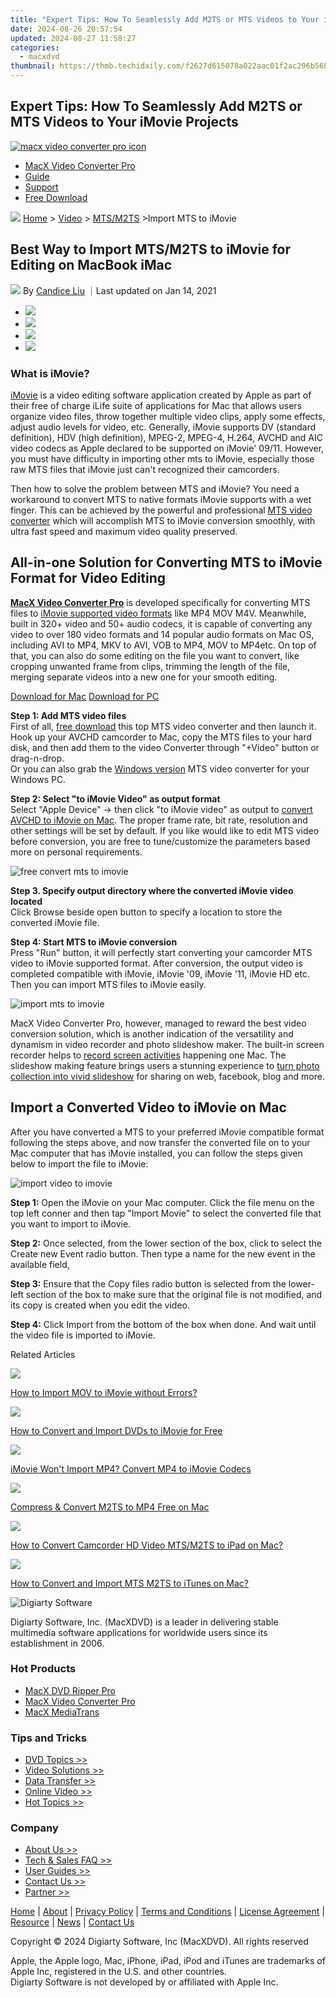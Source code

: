 ```yaml
---
title: "Expert Tips: How To Seamlessly Add M2TS or MTS Videos to Your iMovie Projects"
date: 2024-08-26 20:57:54
updated: 2024-08-27 11:58:27
categories:
  - macxdvd
thumbnail: https://thmb.techidaily.com/f2627d615078a022aac01f2ac296b5686dd1961363c86f4dc647d0978a6f7aed.jpg
---
```


## Expert Tips: How To Seamlessly Add M2TS or MTS Videos to Your iMovie Projects

[![macx video converter pro icon](https://www.macxdvd.com/mac-dvd-video-converter-how-to/../image-style/new-seo/icon11.png)](https://tools.techidaily.com/macxdvd/products/)

* [MacX Video Converter Pro](https://tools.techidaily.com/macxdvd/products/)
* [Guide](https://tools.techidaily.com/macxdvd/products/)
* [Support](https://tools.techidaily.com/macxdvd/products/)
* [Free Download](https://tools.techidaily.com/macxdvd/products/)



![](https://www.macxdvd.com/mac-dvd-video-converter-how-to/../image-style/new-seo/icon7.png) [Home](https://tools.techidaily.com/macxdvd/products/) \> [Video](https://tools.techidaily.com/macxdvd/products/) \> [MTS/M2TS](https://tools.techidaily.com/macxdvd/products/) \>Import MTS to iMovie

## Best Way to Import MTS/M2TS to iMovie for Editing on MacBook iMac



![](https://www.macxdvd.com/mac-dvd-video-converter-how-to/../image-style/new-seo/icon6.png) By [Candice Liu](https://tools.techidaily.com/macxdvd/products/) ｜Last updated on Jan 14, 2021

* [![](https://www.macxdvd.com/mac-dvd-video-converter-how-to/../image-style/new-seo/share-fa.jpg)](https://www.facebook.com/sharer/sharer.php?u=https://www.macxdvd.com/mac-dvd-video-converter-how-to/import-mts-to-imovie.htm)
* [![](https://www.macxdvd.com/mac-dvd-video-converter-how-to/../image-style/new-seo/share-tw.jpg)](https://twitter.com/intent/tweet?url=https://www.macxdvd.com/mac-dvd-video-converter-how-to/import-mts-to-imovie.htm&text=)
* [![](https://www.macxdvd.com/mac-dvd-video-converter-how-to/../image-style/new-seo/share-go.jpg)](https://pinterest.com/pin/create/button/?url=https://www.macxdvd.com/mac-dvd-video-converter-how-to/import-mts-to-imovie.htm&media=&description=)
* [![](https://www.macxdvd.com/mac-dvd-video-converter-how-to/../image-style/new-seo/share-in.jpg)](https://www.linkedin.com/shareArticle?mini=true&url=https://www.macxdvd.com/mac-dvd-video-converter-how-to/import-mts-to-imovie.htm&title=&summary=&source=)

### What is iMovie?

[iMovie](https://tools.techidaily.com/macxdvd/products/) is a video editing software application created by Apple as part of their free of charge iLife suite of applications for Mac that allows users organize video files, throw together multiple video clips, apply some effects, adjust audio levels for video, etc. Generally, iMovie supports DV (standard definition), HDV (high definition), MPEG-2, MPEG-4, H.264, AVCHD and AIC video codecs as Apple declared to be supported on iMovie' 09/11\. However, you must have difficulty in importing other mts to iMovie, especially those raw MTS files that iMovie just can't recognized their camcorders.

Then how to solve the problem between MTS and iMovie? You need a workaround to convert MTS to native formats iMovie supports with a wet finger. This can be achieved by the powerful and professional [MTS video converter](https://tools.techidaily.com/macxdvd/products/) which will accomplish MTS to iMovie conversion smoothly, with ultra fast speed and maximum video quality preserved. 

## All-in-one Solution for Converting MTS to iMovie Format for Video Editing

[**MacX Video Converter Pro**](https://tools.techidaily.com/macxdvd/products/) is developed specifically for converting MTS files to [iMovie supported video formats](https://tools.techidaily.com/macxdvd/products/) like MP4 MOV M4V. Meanwhile, built in 320+ video and 50+ audio codecs, it is capable of converting any video to over 180 video formats and 14 popular audio formats on Mac OS, including AVI to MP4, MKV to AVI, VOB to MP4, MOV to MP4etc. On top of that, you can also do some editing on the file you want to convert, like cropping unwanted frame from clips, trimming the length of the file, merging separate videos into a new one for your smooth editing. 

[Download for Mac](https://tools.techidaily.com/macxdvd/products/) [Download for PC](https://tools.techidaily.com/macxdvd/products/) 

**Step 1: Add MTS video files**  
 First of all, [free download](https://tools.techidaily.com/macxdvd/products/) this top MTS video converter and then launch it. Hook up your AVCHD camcorder to Mac, copy the MTS files to your hard disk, and then add them to the video Converter through "+Video" button or drag-n-drop.  
 Or you can also grab the [Windows version](https://tools.techidaily.com/macxdvd/products/) MTS video converter for your Windows PC. 

**Step 2: Select "to iMovie Video" as output format**   
Select "Apple Device" -> then click "to iMovie video" as output to [convert AVCHD to iMovie on Mac](https://tools.techidaily.com/macxdvd/products/). The proper frame rate, bit rate, resolution and other settings will be set by default. If you like would like to edit MTS video before conversion, you are free to tune/customize the parameters based more on personal requirements. 

![free convert mts to imovie](https://www.macxdvd.com/mac-dvd-video-converter-how-to/article-image/vcp-imovie-1.png) 

**Step 3\. Specify output directory where the converted iMovie video located**   
 Click Browse beside open button to specify a location to store the converted iMovie file. 

**Step 4: Start MTS to iMovie conversion**  
 Press "Run" button, it will perfectly start converting your camcorder MTS video to iMovie supported format. After conversion, the output video is completed compatible with iMovie, iMovie '09, iMovie '11, iMovie HD etc. Then you can import MTS files to iMovie easily.

![import mts to imovie](https://www.macxdvd.com/mac-dvd-video-converter-how-to/article-image/vcp-imovie-2.png) 

MacX Video Converter Pro, however, managed to reward the best video conversion solution, which is another indication of the versatility and dynamism in video recorder and photo slideshow maker. The built-in screen recorder helps to [record screen activities](https://tools.techidaily.com/macxdvd/products/) happening one Mac. The slideshow making feature brings users a stunning experience to [turn photo collection into vivid slideshow](https://tools.techidaily.com/macxdvd/products/) for sharing on web, facebook, blog and more. 

## Import a Converted Video to iMovie on Mac

After you have converted a MTS to your preferred iMovie compatible format following the steps above, and now transfer the converted file on to your Mac computer that has iMovie installed, you can follow the steps given below to import the file to iMovie:

![import video to imovie](https://www.macxdvd.com/mac-dvd-video-converter-how-to/article-image/import-imovie.jpg) 

**Step 1:**  Open the iMovie on your Mac computer. Click the file menu on the top left conner and then tap "Import Movie" to select the converted file that you want to import to iMovie.

**Step 2:** Once selected, from the lower section of the box, click to select the Create new Event radio button. Then type a name for the new event in the available field, 

**Step 3:** Ensure that the Copy files radio button is selected from the lower-left section of the box to make sure that the original file is not modified, and its copy is created when you edit the video.

**Step 4:** Click Import from the bottom of the box when done. And wait until the video file is imported to iMovie.



Related Articles

![](https://www.macxdvd.com/mac-dvd-video-converter-how-to/../image-style/new-seo/pic7.jpg)

[How to Import MOV to iMovie without Errors?](https://tools.techidaily.com/macxdvd/products/) 

![](https://www.macxdvd.com/mac-dvd-video-converter-how-to/../image-style/new-seo/pic6.jpg)

[How to Convert and Import DVDs to iMovie for Free](https://tools.techidaily.com/macxdvd/products/) 

![](https://www.macxdvd.com/mac-dvd-video-converter-how-to/../image-style/new-seo/pic5.jpg)

[iMovie Won't Import MP4? Convert MP4 to iMovie Codecs](https://tools.techidaily.com/macxdvd/products/) 

![](https://www.macxdvd.com/mac-dvd-video-converter-how-to/../image-style/new-seo/pic4.jpg)

[Compress & Convert M2TS to MP4 Free on Mac](https://tools.techidaily.com/macxdvd/products/) 

![](https://www.macxdvd.com/mac-dvd-video-converter-how-to/../image-style/new-seo/pic3.jpg)

[How to Convert Camcorder HD Video MTS/M2TS to iPad on Mac?](https://tools.techidaily.com/macxdvd/products/) 

![](https://www.macxdvd.com/mac-dvd-video-converter-how-to/../image-style/new-seo/pic2.jpg)

[How to Convert and Import MTS M2TS to iTunes on Mac?](https://tools.techidaily.com/macxdvd/products/) 



![Digiarty Software](https://www.macxdvd.com/mac-dvd-video-converter-how-to/../icon/logo.png) 

Digiarty Software, Inc. (MacXDVD) is a leader in delivering stable multimedia software applications for worldwide users since its establishment in 2006.

### Hot Products

* [MacX DVD Ripper Pro](https://tools.techidaily.com/macxdvd/products/)
* [MacX Video Converter Pro](https://tools.techidaily.com/macxdvd/products/)
* [MacX MediaTrans](https://tools.techidaily.com/macxdvd/products/)

### Tips and Tricks

* [DVD Topics >>](https://tools.techidaily.com/macxdvd/products/)
* [Video Solutions >>](https://tools.techidaily.com/macxdvd/products/)
* [Data Transfer >>](https://tools.techidaily.com/macxdvd/products/)
* [Online Video >>](https://tools.techidaily.com/macxdvd/products/)
* [Hot Topics >>](https://tools.techidaily.com/macxdvd/products/)

### Company

* [About Us >>](https://tools.techidaily.com/macxdvd/products/)
* [Tech & Sales FAQ >>](https://tools.techidaily.com/macxdvd/products/)
* [User Guides >>](https://tools.techidaily.com/macxdvd/products/)
* [Contact Us >>](https://tools.techidaily.com/macxdvd/products/)
* [Partner >>](https://tools.techidaily.com/macxdvd/products/)



[Home](https://tools.techidaily.com/macxdvd/products/) | [About](https://tools.techidaily.com/macxdvd/products/) | [Privacy Policy](https://tools.techidaily.com/macxdvd/products/) | [Terms and Conditions](https://tools.techidaily.com/macxdvd/products/) | [License Agreement](https://tools.techidaily.com/macxdvd/products/) | [Resource](https://tools.techidaily.com/macxdvd/products/) | [News](https://tools.techidaily.com/macxdvd/products/) | [Contact Us](https://tools.techidaily.com/macxdvd/products/)

Copyright © 2024 Digiarty Software, Inc (MacXDVD). All rights reserved

Apple, the Apple logo, Mac, iPhone, iPad, iPod and iTunes are trademarks of Apple Inc, registered in the U.S. and other countries.  
Digiarty Software is not developed by or affiliated with Apple Inc.

<ins class="adsbygoogle"
     style="display:block"
     data-ad-format="autorelaxed"
     data-ad-client="ca-pub-7571918770474297"
     data-ad-slot="1223367746"></ins>



<ins class="adsbygoogle"
     style="display:block"
     data-ad-client="ca-pub-7571918770474297"
     data-ad-slot="8358498916"
     data-ad-format="auto"
     data-full-width-responsive="true"></ins>

